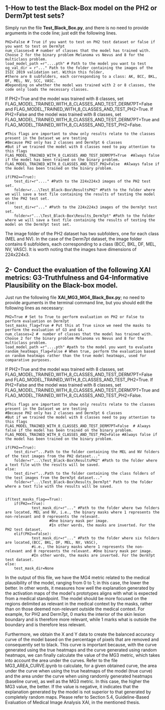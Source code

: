 ## 1-How to test the Black-Box model on the PH2 or Derm7pt test sets?
Simply run the file **Test_Black_Box.py**, and there is no need to provide arguments in the code line; just edit the following lines.

    PH2=False # True if you want to test on PH2 test dataset or false if you want to test on Derm7pt
    num_classes=8 # number of classes that the model has trained with. Choose 2 for the binary problem Melanoma vs Nevus and 8 for the multiclass problem.
    load_model_path =r"....pth" # Path to the model you want to test
    og_val_dir = r"..." Path to the folder containing the images of the ISIC 2019 validation set. Within this folder, 
    #there are 8 subfolders, each corresponding to a class: AK, BCC, BKL, DF, MEL, NV, SCC, VASC. 
    #Depending on whether the model was trained with 2 or 8 classes, the code only loads the necessary classes.
    
If PH2=True and the model was trained with 8 classes, set FLAG_MODEL_TRAINED_WITH_8_CLASSES_AND_TEST_DERM7PT=False and FLAG_MODEL_TRAINED_WITH_8_CLASSES_AND_TEST_PH2=True.
If PH2=False and the model was trained with 8 classes, set FLAG_MODEL_TRAINED_WITH_8_CLASSES_AND_TEST_DERM7PT=True and FLAG_MODEL_TRAINED_WITH_8_CLASSES_AND_TEST_PH2=False.

    #This flags are important to show only results relate to the classes present in the Dataset we are testing
    #Because PH2 only has 2 classes and Derm7pt 6 classes
    #But if we trained the model with 8 classes need to pay attention to this flags
    FLAG_MODEL_TRAINED_WITH_8_CLASSES_AND_TEST_DERM7PT=True  #Always false if the model has been trained on the binary problem.
    FLAG_MODEL_TRAINED_WITH_8_CLASSES_AND_TEST_PH2=False  #Always false if the model has been trained on the binary problem.

    if(PH2==True):
        test_dir=r"...." #Path to the 224x224x3 images of the PH2 test set.
        folder=r...\Test_Black-Box\ResultsPH2" #Path to the folder where we will save a text file containing the results of testing the model on the PH2 test set.
    else:
        test_dir=r"..." #Path to the 224x224x3 images of the Derm7pt test set.
        folder=r"...\Test_Black-Box\Results_Derm7pt" #Path to the folder where we will save a text file containing the results of testing the model on the Derm7pt test set.
    


The image folder of the PH2 dataset has two subfolders, one for each class (MEL and NV). In the case of the Derm7pt dataset, the image folder contains 6 subfolders, each corresponding to a class (BCC, BKL, DF, MEL, NV, VASC). It is worth noting that the images have dimensions of 224x224x3.

## 2- Conduct the evaluation of the following XAI metrics: G3-Truthfulness and G4-Informative Plausibility on the Black-box model.
Just run the following file **XAI_MG3_MG4_Black_Box.py**; no need to provide arguments in the terminal command line, but you should edit the following lines as necessary:

    PH2=True # Set to True to perform evaluation on PH2 or False to perform evaluation on Derm7pt
    test_masks_flag=True # Put this at True since we need the masks to perform the evaluation of G3 and G4.
    num_classes=2 #  number of classes that the model has trained with. Choose 2 for the binary problem Melanoma vs Nevus and 8 for the multiclass problem.
    load_model_path =r"....pth" #path to the model you want to evaluate
    random_heatmaps_flag=False # When true, perform the evaluation based on random heatmaps rather than the true model heatmaps, used for comparative purposes.

If PH2=True and the model was trained with 8 classes, set FLAG_MODEL_TRAINED_WITH_8_CLASSES_AND_TEST_DERM7PT=False and FLAG_MODEL_TRAINED_WITH_8_CLASSES_AND_TEST_PH2=True.
If PH2=False and the model was trained with 8 classes, set FLAG_MODEL_TRAINED_WITH_8_CLASSES_AND_TEST_DERM7PT=True and FLAG_MODEL_TRAINED_WITH_8_CLASSES_AND_TEST_PH2=False.

    #This flags are important to show only results relate to the classes present in the Dataset we are testing
    #Because PH2 only has 2 classes and Derm7pt 6 classes
    #But if we trained the model with 8 classes need to pay attention to this flags
    FLAG_MODEL_TRAINED_WITH_8_CLASSES_AND_TEST_DERM7PT=False  # Always false if the model has been trained on the binary problem.
    FLAG_MODEL_TRAINED_WITH_8_CLASSES_AND_TEST_PH2=False #Always false if the model has been trained on the binary problem.

    if(PH2==True):
        test_dir=r"...Path to the folder containing the MEL and NV folders of the test images from the PH2 dataset..."
        folder=r"...\Test_Black-Box\ResultsPH2" #Path to the folder where a text file with the results will be saved.
    else:
        test_dir=r"...Path to the folder containing the class folders of the test images from the Derm7pt dataset..."
        folder=r"...\Test_Black-Box\Results_Derm7pt" Path to the folder where a text file with the results will be saved.


    if(test_masks_flag==True):
        if(PH2==True):
                test_mask_dir=r"..." #Path to the folder where two folders are located, MEL and NV, i.e., the binary masks where 1 represents the non-relevant and 0 represents the relevant.
                        #One binary mask per image. 
                        #In other words, the masks are inverted. For the PH2 test dataset.
        elif(PH2==False):
                test_mask_dir=r"..." #Path to the folder where six folders are located,(BCC, BKL, DF, MEL, NV, VASC), 
                #i.e., the binary masks where 1 represents the non-relevant and 0 represents the relevant. #One binary mask per image. 
                #In other words, the masks are inverted. For the Derm7pt test dataset.
    else:
        test_mask_dir=None


In the output of this file, we have the MG4 metric related to the medical plausibility of the model, ranging from 0 to 1; in this case, the lower the better. In other words, it measures how well the explanation generated by the activation maps of the model's prototypes aligns with what is expected from a medical standpoint. The model should be more focused on the regions delimited as relevant in the medical context by the masks, rather than on those deemed non-relevant outside the medical context. For example, for PH2 and Derm7pt, 0 marks the interior of the skin lesion boundary and is therefore more relevant, while 1 marks what is outside the boundary and is therefore less relevant.

Furthermore, we obtain the X and Y data to create the balanced accuracy curve of the model based on the percentage of pixels that are removed and consequently set to black. This curve is important because, with the curve generated using the true heatmaps and the curve generated using random heatmaps, we can finally calculate the value of the MG3 metric, which takes into account the area under the curves. Refer to the file MG3_AREA_CURVE.ipynb to calculate, for a given obtained curve, the area under the curve when using the true heatmaps of the model (true curve) and the area under the curve when using randomly generated heatmaps (baseline curve), as well as the MG3 metric. In this case, the higher the MG3 value, the better. If the value is negative, it indicates that the explanation generated by the model is not superior to that generated by completely random maps. Please refer to Section 5.4, Guideline-Based Evaluation of Medical Image Analysis XAI, in the mentioned thesis.
